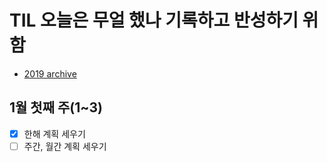 # TIL 오늘은 무얼 했나 기록하고 반성하기 위함
- [2019 archive](https://github.com/nokchax/TIL/blob/master/archive/2019.md)

## 1월 첫째 주(1~3)
- [x] 한해 계획 세우기
- [ ] 주간, 월간 계획 세우기
